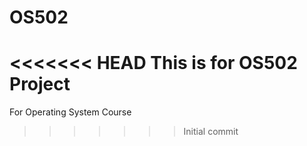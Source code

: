 OS502
=====

<<<<<<< HEAD
This is for OS502 Project
=======
For Operating System Course
>>>>>>> Initial commit
